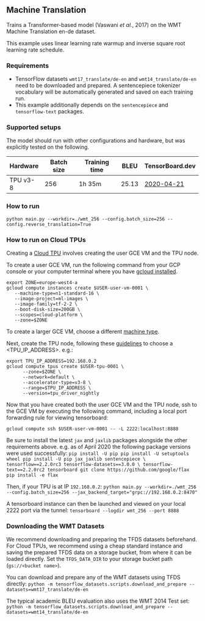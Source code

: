 ## Machine Translation

Trains a Transformer-based model (Vaswani *et al.*, 2017) on the WMT Machine
Translation en-de dataset.

This example uses linear learning rate warmup and inverse square root learning
rate schedule.

### Requirements

*   TensorFlow datasets `wmt17_translate/de-en` and `wmt14_translate/de-en` need
    to be downloaded and prepared. A sentencepiece tokenizer vocabulary will be
    automatically generated and saved on each training run.
*   This example additionally depends on the `sentencepiece` and
    `tensorflow-text` packages.

### Supported setups

The model should run with other configurations and hardware, but was explicitly
tested on the following.

Hardware | Batch size | Training time | BLEU  | TensorBoard.dev
-------- | ---------- | ------------- | ----- | ---------------
TPU v3-8 | 256        | 1h 35m        | 25.13 | [2020-04-21](https://tensorboard.dev/experiment/9lsbEw7DQzKdv881v4nIQA/)

### How to run

`python main.py --workdir=./wmt_256 --config.batch_size=256
--config.reverse_translation=True`

### How to run on Cloud TPUs

Creating a [Cloud TPU](https://cloud.google.com/tpu/docs/quickstart) involves
creating the user GCE VM and the TPU node.

To create a user GCE VM, run the following command from your GCP console or your
computer terminal where you have
[gcloud installed](https://cloud.google.com/sdk/install).

```
export ZONE=europe-west4-a
gcloud compute instances create $USER-user-vm-0001 \
   --machine-type=n1-standard-16 \
   --image-project=ml-images \
   --image-family=tf-2-2 \
   --boot-disk-size=200GB \
   --scopes=cloud-platform \
   --zone=$ZONE
```

To create a larger GCE VM, choose a different
[machine type](https://cloud.google.com/compute/docs/machine-types).

Next, create the TPU node, following these
[guidelines](https://cloud.google.com/tpu/docs/internal-ip-blocks) to choose a
<TPU_IP_ADDRESS>. e.g.:

```
export TPU_IP_ADDRESS=192.168.0.2
gcloud compute tpus create $USER-tpu-0001 \
      --zone=$ZONE \
      --network=default \
      --accelerator-type=v3-8 \
      --range=$TPU_IP_ADDRESS \
      --version=tpu_driver_nightly
```

Now that you have created both the user GCE VM and the TPU node, ssh to the GCE
VM by executing the following command, including a local port forwarding rule
for viewing tensorboard:

```
gcloud compute ssh $USER-user-vm-0001 -- -L 2222:localhost:8888
```

Be sure to install the latest `jax` and `jaxlib` packages alongside the other
requirements above. e.g. as of April 2020 the following package versions were
used successfully: `pip install -U pip pip install -U setuptools wheel pip
install -U pip jax jaxlib sentencepiece \ tensorflow==2.2.0rc3
tensorflow-datasets==3.0.0 \ tensorflow-text==2.2.0rc2 tensorboard git clone
https://github.com/google/flax pip install -e flax`

Then, if your TPU is at IP `192.168.0.2`: `python main.py --workdir=./wmt_256
--config.batch_size=256 --jax_backend_target="grpc://192.168.0.2:8470"`

A tensorboard instance can then be launched and viewed on your local 2222 port
via the tunnel: `tensorboard --logdir wmt_256 --port 8888`

### Downloading the WMT Datasets

We recommend downloading and preparing the TFDS datasets beforehand. For Cloud
TPUs, we recommend using a cheap standard instance and saving the prepared TFDS
data on a storage bucket, from where it can be loaded directly. Set the
`TFDS_DATA_DIR` to your storage bucket path (`gs://<bucket name>`).

You can download and prepare any of the WMT datasets using TFDS directly:
`python -m tensorflow_datasets.scripts.download_and_prepare
--datasets=wmt17_translate/de-en`

The typical academic BLEU evaluation also uses the WMT 2014 Test set: `python -m
tensorflow_datasets.scripts.download_and_prepare
--datasets=wmt14_translate/de-en`
